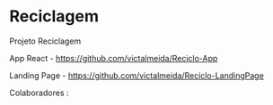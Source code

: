 # Reciclagem
Projeto Reciclagem

App React - https://github.com/victalmeida/Reciclo-App

Landing Page - https://github.com/victalmeida/Reciclo-LandingPage

Colaboradores : 

